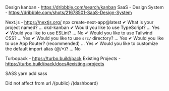 Design
kanban - https://dribbble.com/search/kanban
SaaS - Design System - https://dribbble.com/shots/21678501-SaaS-Design-System

Next.js - https://nextjs.org/
npx create-next-app@latest
✔ What is your project named? … okd-kanban
✔ Would you like to use TypeScript? … Yes
✔ Would you like to use ESLint? … No
✔ Would you like to use Tailwind CSS? … Yes
✔ Would you like to use `src/` directory? … Yes
✔ Would you like to use App Router? (recommended) … Yes
✔ Would you like to customize the default import alias (@/\*)? … No

Turbopack - https://turbo.build/pack
Existing Projects - https://turbo.build/pack/docs#existing-projects

SASS
yarn add sass

Did not affect from url
/(public)
/(dashboard)
